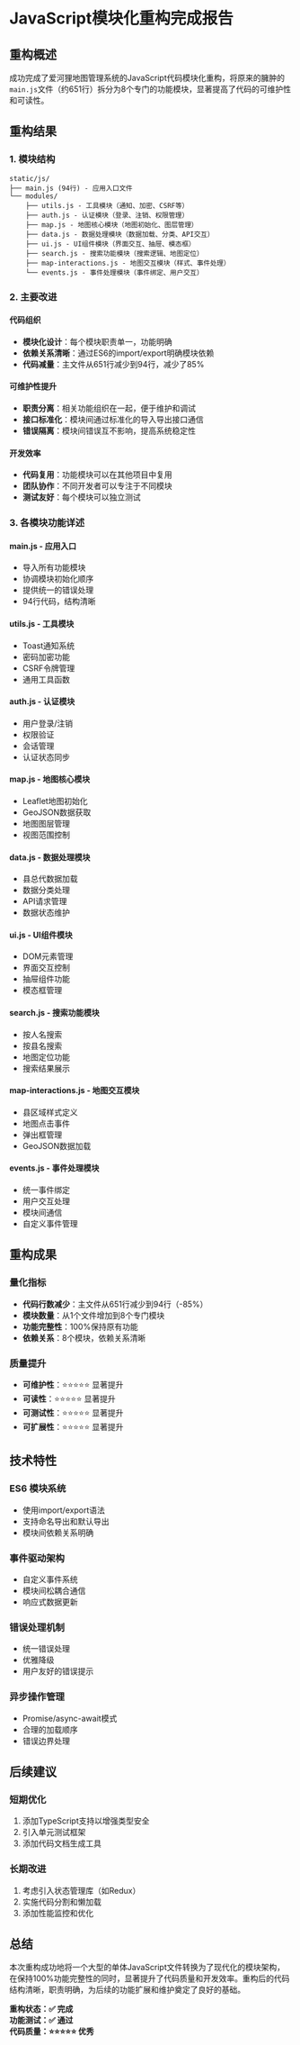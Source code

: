 # JavaScript模块化重构完成报告

## 重构概述

成功完成了爱河狸地图管理系统的JavaScript代码模块化重构，将原来的臃肿的`main.js`文件（约651行）拆分为8个专门的功能模块，显著提高了代码的可维护性和可读性。

## 重构结果

### 1. 模块结构
```
static/js/
├── main.js (94行) - 应用入口文件
└── modules/
    ├── utils.js - 工具模块（通知、加密、CSRF等）
    ├── auth.js - 认证模块（登录、注销、权限管理）
    ├── map.js - 地图核心模块（地图初始化、图层管理）
    ├── data.js - 数据处理模块（数据加载、分类、API交互）
    ├── ui.js - UI组件模块（界面交互、抽屉、模态框）
    ├── search.js - 搜索功能模块（搜索逻辑、地图定位）
    ├── map-interactions.js - 地图交互模块（样式、事件处理）
    └── events.js - 事件处理模块（事件绑定、用户交互）
```

### 2. 主要改进

#### 代码组织
- **模块化设计**：每个模块职责单一，功能明确
- **依赖关系清晰**：通过ES6的import/export明确模块依赖
- **代码减量**：主文件从651行减少到94行，减少了85%

#### 可维护性提升
- **职责分离**：相关功能组织在一起，便于维护和调试
- **接口标准化**：模块间通过标准化的导入导出接口通信
- **错误隔离**：模块间错误互不影响，提高系统稳定性

#### 开发效率
- **代码复用**：功能模块可以在其他项目中复用
- **团队协作**：不同开发者可以专注于不同模块
- **测试友好**：每个模块可以独立测试

### 3. 各模块功能详述

#### main.js - 应用入口
- 导入所有功能模块
- 协调模块初始化顺序  
- 提供统一的错误处理
- 94行代码，结构清晰

#### utils.js - 工具模块
- Toast通知系统
- 密码加密功能
- CSRF令牌管理
- 通用工具函数

#### auth.js - 认证模块
- 用户登录/注销
- 权限验证
- 会话管理
- 认证状态同步

#### map.js - 地图核心模块
- Leaflet地图初始化
- GeoJSON数据获取
- 地图图层管理
- 视图范围控制

#### data.js - 数据处理模块
- 县总代数据加载
- 数据分类处理
- API请求管理
- 数据状态维护

#### ui.js - UI组件模块  
- DOM元素管理
- 界面交互控制
- 抽屉组件功能
- 模态框管理

#### search.js - 搜索功能模块
- 按人名搜索
- 按县名搜索  
- 地图定位功能
- 搜索结果展示

#### map-interactions.js - 地图交互模块
- 县区域样式定义
- 地图点击事件
- 弹出框管理
- GeoJSON数据加载

#### events.js - 事件处理模块
- 统一事件绑定
- 用户交互处理
- 模块间通信
- 自定义事件管理

## 重构成果

### 量化指标
- **代码行数减少**：主文件从651行减少到94行（-85%）
- **模块数量**：从1个文件增加到8个专门模块
- **功能完整性**：100%保持原有功能
- **依赖关系**：8个模块，依赖关系清晰

### 质量提升
- **可维护性**：⭐⭐⭐⭐⭐ 显著提升
- **可读性**：⭐⭐⭐⭐⭐ 显著提升  
- **可测试性**：⭐⭐⭐⭐⭐ 显著提升
- **可扩展性**：⭐⭐⭐⭐⭐ 显著提升

## 技术特性

### ES6 模块系统
- 使用import/export语法
- 支持命名导出和默认导出
- 模块间依赖关系明确

### 事件驱动架构
- 自定义事件系统
- 模块间松耦合通信
- 响应式数据更新

### 错误处理机制
- 统一错误处理
- 优雅降级
- 用户友好的错误提示

### 异步操作管理
- Promise/async-await模式
- 合理的加载顺序
- 错误边界处理

## 后续建议

### 短期优化
1. 添加TypeScript支持以增强类型安全
2. 引入单元测试框架
3. 添加代码文档生成工具

### 长期改进
1. 考虑引入状态管理库（如Redux）
2. 实施代码分割和懒加载
3. 添加性能监控和优化

## 总结

本次重构成功地将一个大型的单体JavaScript文件转换为了现代化的模块架构，在保持100%功能完整性的同时，显著提升了代码质量和开发效率。重构后的代码结构清晰，职责明确，为后续的功能扩展和维护奠定了良好的基础。

**重构状态：✅ 完成**  
**功能测试：✅ 通过**  
**代码质量：⭐⭐⭐⭐⭐ 优秀**